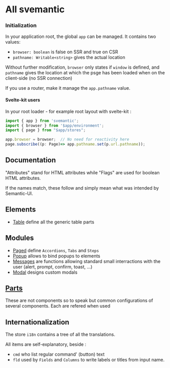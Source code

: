 # All svemantic

### Initialization

In your application root, the global `app` can be managed. It contains two values:
- `browser: boolean` is false on SSR and true on CSR
- `pathname: Writable<string>` gives the actual location

Without further modification, `browser` only states if `window` is defined, and `pathname` gives the location at which the psge has been loaded when on the client-side (no SSR connection)

If you use a router, make it manage the `app.pathname` value.

#### Svelte-kit users

In your root loader - for example root layout with svelte-kit :

```ts
import { app } from 'svemantic';
import { browser } from '$app/environment';
import { page } from "$app/stores";

app.browser = browser;	// No need for reactivity here
page.subscribe((p: Page)=> app.pathname.set(p.url.pathname));
```

## Documentation

"Attributes" stand for HTML attributes while "Flags" are used for boolean HTML attributes.

If the names match, these follow and simply mean what was intended by Semantic-UI.

## Elements

- [Table](./elements/table/README.md) define all the generic table parts

## Modules

- [Paged](./modules/paged/README.md) define `Accordions`, `Tabs` and `Steps`
- [Popup](./modules/popup/README.md) allows to bind popups to elements
- [Messages](./modules/messages/README.md) are functions allowing standard small interractions with the user (alert, prompt, confirm, toast, ...)
- [Modal](./modules/modal/README.md) designs custom modals
## [Parts](./parts/README.md)

These are not components so to speak but common configurations of several components. Each are refered when used

## Internationalization

The store `i18n` contains a tree of all the translations.

All items are self-explanatory, beside :
- `cmd` who list regular command' (button) text
- `fld` used by `Fields` and `Columns` to write labels or titles from input name.